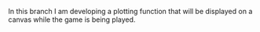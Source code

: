 In this branch I am developing a plotting function that will be displayed on a canvas while the game is being played. 



